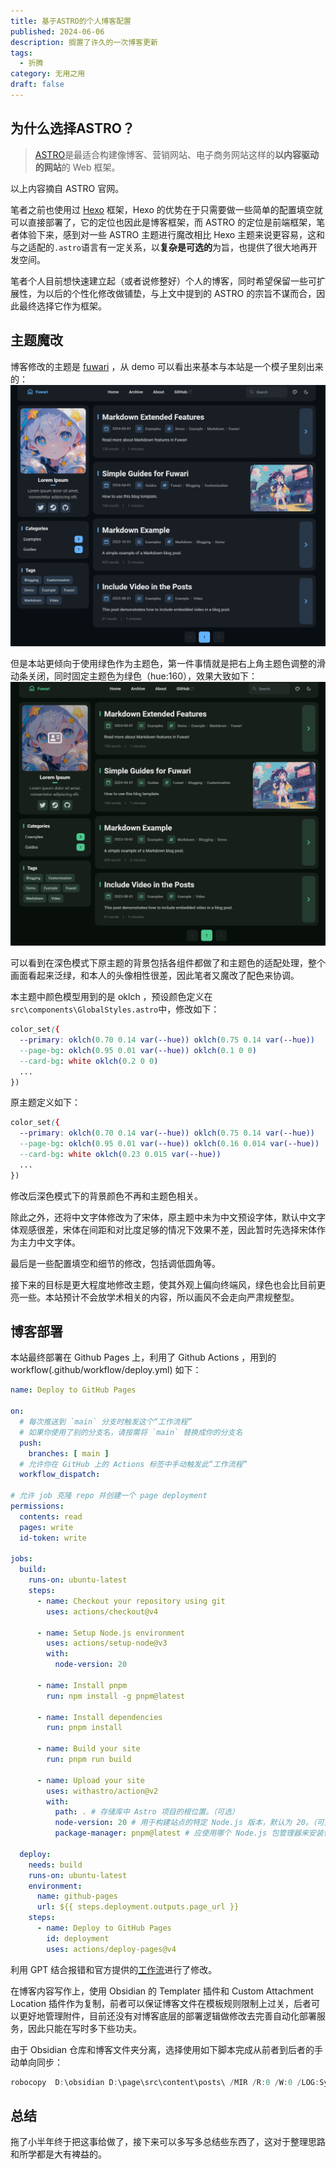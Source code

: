 ```yaml
---
title: 基于ASTRO的个人博客配置
published: 2024-06-06
description: 搁置了许久的一次博客更新
tags:
  - 折腾
category: 无用之用
draft: false
---
```

## 为什么选择ASTRO？
>[ASTRO](https://astro.build/)是最适合构建像博客、营销网站、电子商务网站这样的**以内容驱动的网站**的 Web 框架。

以上内容摘自 ASTRO 官网。

笔者之前也使用过 [Hexo](https://hexo.io/zh-cn/) 框架，Hexo 的优势在于只需要做一些简单的配置填空就可以直接部署了，它的定位也因此是博客框架，而 ASTRO 的定位是前端框架，笔者体验下来，感到对一些 ASTRO 主题进行魔改相比 Hexo 主题来说更容易，这和与之适配的`.astro`语言有一定关系，以**复杂是可选的**为旨，也提供了很大地再开发空间。

笔者个人目前想快速建立起（或者说修整好）个人的博客，同时希望保留一些可扩展性，为以后的个性化修改做铺垫，与上文中提到的 ASTRO 的宗旨不谋而合，因此最终选择它作为框架。

## 主题魔改
博客修改的主题是 [fuwari](https://github.com/saicaca/fuwari) ，从 demo 可以看出来基本与本站是一个模子里刻出来的：
![](./基于ASTRO的个人博客配置/image-20240606213636357.png)

但是本站更倾向于使用绿色作为主题色，第一件事情就是把右上角主题色调整的滑动条关闭，同时固定主题色为绿色（hue:160），效果大致如下：
![](./基于ASTRO的个人博客配置/image-20240606213901109.png)

可以看到在深色模式下原主题的背景包括各组件都做了和主题色的适配处理，整个画面看起来泛绿，和本人的头像相性很差，因此笔者又魔改了配色来协调。

本主题中颜色模型用到的是 oklch ，预设颜色定义在`src\components\GlobalStyles.astro`中，修改如下：
```css
color_set({
  --primary: oklch(0.70 0.14 var(--hue)) oklch(0.75 0.14 var(--hue))
  --page-bg: oklch(0.95 0.01 var(--hue)) oklch(0.1 0 0)
  --card-bg: white oklch(0.2 0 0)
  ...
})
```

原主题定义如下：
```css
color_set({
  --primary: oklch(0.70 0.14 var(--hue)) oklch(0.75 0.14 var(--hue))
  --page-bg: oklch(0.95 0.01 var(--hue)) oklch(0.16 0.014 var(--hue))
  --card-bg: white oklch(0.23 0.015 var(--hue))
  ...
})
```

修改后深色模式下的背景颜色不再和主题色相关。

除此之外，还将中文字体修改为了宋体，原主题中未为中文预设字体，默认中文字体观感很差，宋体在间距和对比度足够的情况下效果不差，因此暂时先选择宋体作为主力中文字体。

最后是一些配置填空和细节的修改，包括调低圆角等。

接下来的目标是更大程度地修改主题，使其外观上偏向终端风，绿色也会比目前更亮一些。本站预计不会放学术相关的内容，所以画风不会走向严肃规整型。

## 博客部署

本站最终部署在 Github Pages 上，利用了 Github Actions ，用到的 workflow(.github/workflow/deploy.yml) 如下：
```yaml
name: Deploy to GitHub Pages

on:
  # 每次推送到 `main` 分支时触发这个“工作流程”
  # 如果你使用了别的分支名，请按需将 `main` 替换成你的分支名
  push:
    branches: [ main ]
  # 允许你在 GitHub 上的 Actions 标签中手动触发此“工作流程”
  workflow_dispatch:

# 允许 job 克隆 repo 并创建一个 page deployment
permissions:
  contents: read
  pages: write
  id-token: write

jobs:
  build:
    runs-on: ubuntu-latest
    steps:
      - name: Checkout your repository using git
        uses: actions/checkout@v4

      - name: Setup Node.js environment
        uses: actions/setup-node@v3
        with:
          node-version: 20

      - name: Install pnpm
        run: npm install -g pnpm@latest

      - name: Install dependencies
        run: pnpm install

      - name: Build your site
        run: pnpm run build

      - name: Upload your site
        uses: withastro/action@v2
        with:
          path: . # 存储库中 Astro 项目的根位置。（可选）
          node-version: 20 # 用于构建站点的特定 Node.js 版本，默认为 20。（可选）
          package-manager: pnpm@latest # 应使用哪个 Node.js 包管理器来安装依赖项和构建站点。会根据存储库中的 lockfile 自动检测。（可选）

  deploy:
    needs: build
    runs-on: ubuntu-latest
    environment:
      name: github-pages
      url: ${{ steps.deployment.outputs.page_url }}
    steps:
      - name: Deploy to GitHub Pages
        id: deployment
        uses: actions/deploy-pages@v4
```

利用 GPT 结合报错和官方提供的[工作流](https://docs.astro.build/zh-cn/guides/deploy/github/)进行了修改。

在博客内容写作上，使用 Obsidian 的 Templater 插件和 Custom Attachment Location 插件作为复制，前者可以保证博客文件在模板规则限制上过关，后者可以更好地管理附件，目前还没有对博客底层的部署逻辑做修改去完善自动化部署服务，因此只能在写时多下些功夫。

由于 Obsidian 仓库和博客文件夹分离，选择使用如下脚本完成从前者到后者的手动单向同步：
```powershell
robocopy  D:\obsidian D:\page\src\content\posts\ /MIR /R:0 /W:0 /LOG:SyncLog.txt /TEE
```

## 总结
拖了小半年终于把这事给做了，接下来可以多写多总结些东西了，这对于整理思路和所学都是大有裨益的。